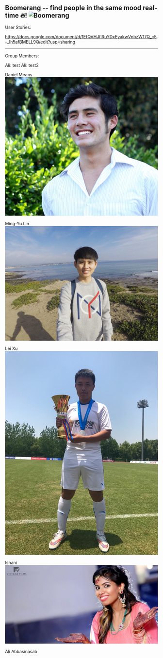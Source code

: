Boomerang -- find people in the same mood real-time 🔥!
![Boomerang](http://www.clker.com/cliparts/0/o/J/F/a/j/chocolate-boomerang.svg) 
-----------------------------------------------------------------------
User Stories:

https://docs.google.com/document/d/1EfQVHJflRuYDxEyakwVnhzW17Q_c5-_Ih5afBMELL9Q/edit?usp=sharing

-----------------------------------------------------------------------
Group Members:

Ali: test
Ali: test2

Daniel Means
![Alt text](/Daniel.jpg?raw=true)

Ming-Yu Lin
![Alt text](/Mingyu.jpg?raw=true)

Lei Xu
![Alt text](/Lei.jpg?raw=true)

Ishani
![Alt text](/ishani.jpg?raw=true)

Ali Abbasinasab



